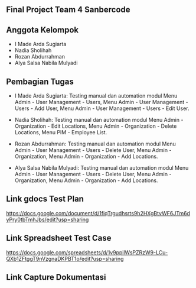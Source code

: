 ## Final Project Team 4 Sanbercode

## Anggota Kelompok

- I Made Arda Sugiarta
- Nadia Sholihah
- Rozan Abdurrahman
- Alya Salsa Nabila Mulyadi

## Pembagian Tugas

- I Made Arda Sugiarta: Testing manual dan automation modul Menu Admin - User Management - Users, Menu Admin - User Management - Users - Add User, Menu Admin - User Management - Users - Edit User.

- Nadia Sholihah: Testing manual dan automation modul Menu Admin - Organization - Edit Locations, Menu Admin - Organization - Delete Locations, Menu PIM - Employee List.

- Rozan Abdurrahman: Testing manual dan automation modul Menu Admin - User Management - Users - Delete User, Menu Admin - Organization, Menu Admin - Organization - Add Locations.

- Alya Salsa Nabila Mulyadi: Testing manual dan automation modul Menu Admin - User Management - Users - Delete User, Menu Admin - Organization, Menu Admin - Organization - Add Locations.

## Link gdocs Test Plan
https://docs.google.com/document/d/1fiqTrgudhsrts9h2HXgBtvWF6JTm6dyPry0tbTmhJbs/edit?usp=sharing

## Link Spreadsheet Test Case
https://docs.google.com/spreadsheets/d/1v9ppilWsPZRzW9-LCu-QXb1ZFtggT9nVzgnaDKPBT1o/edit?usp=sharing

## Link Capture Dokumentasi

